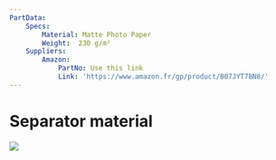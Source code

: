 ```yaml
---
PartData:
    Specs:
        Material: Matte Photo Paper
        Weight:  230 g/m²
    Suppliers:
        Amazon:
            PartNo: Use this link
            Link: 'https://www.amazon.fr/gp/product/B07JYT7BN8/'
---
```


# Separator material

![](images/71QH+klL6sL._AC_SL1500_.jpg)


